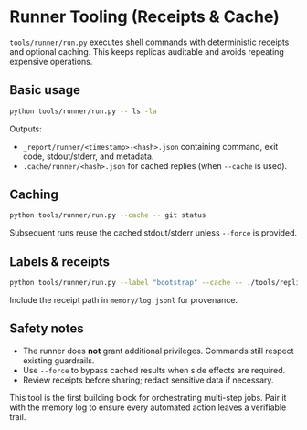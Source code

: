 # Runner Tooling (Receipts & Cache)

`tools/runner/run.py` executes shell commands with deterministic receipts and optional caching. This keeps replicas auditable and avoids repeating expensive operations.

## Basic usage

```bash
python tools/runner/run.py -- ls -la
```

Outputs:

- `_report/runner/<timestamp>-<hash>.json` containing command, exit code, stdout/stderr, and metadata.
- `.cache/runner/<hash>.json` for cached replies (when `--cache` is used).

## Caching

```bash
python tools/runner/run.py --cache -- git status
```

Subsequent runs reuse the cached stdout/stderr unless `--force` is provided.

## Labels & receipts

```bash
python tools/runner/run.py --label "bootstrap" --cache -- ./tools/replica-smoke.sh
```

Include the receipt path in `memory/log.jsonl` for provenance.

## Safety notes

- The runner does **not** grant additional privileges. Commands still respect existing guardrails.
- Use `--force` to bypass cached results when side effects are required.
- Review receipts before sharing; redact sensitive data if necessary.

This tool is the first building block for orchestrating multi-step jobs. Pair it with the memory log to ensure every automated action leaves a verifiable trail.
